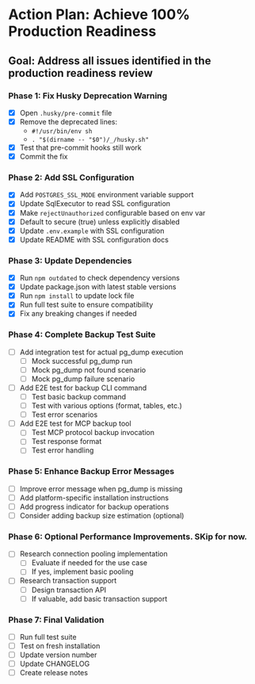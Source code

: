 # Action Plan: Achieve 100% Production Readiness

## Goal: Address all issues identified in the production readiness review

### Phase 1: Fix Husky Deprecation Warning

- [x] Open `.husky/pre-commit` file
- [x] Remove the deprecated lines:
  - `#!/usr/bin/env sh`
  - `. "$(dirname -- "$0")/_/husky.sh"`
- [x] Test that pre-commit hooks still work
- [x] Commit the fix

### Phase 2: Add SSL Configuration

- [x] Add `POSTGRES_SSL_MODE` environment variable support
- [x] Update SqlExecutor to read SSL configuration
- [x] Make `rejectUnauthorized` configurable based on env var
- [x] Default to secure (true) unless explicitly disabled
- [x] Update `.env.example` with SSL configuration
- [x] Update README with SSL configuration docs

### Phase 3: Update Dependencies

- [x] Run `npm outdated` to check dependency versions
- [x] Update package.json with latest stable versions
- [x] Run `npm install` to update lock file
- [x] Run full test suite to ensure compatibility
- [x] Fix any breaking changes if needed

### Phase 4: Complete Backup Test Suite

- [ ] Add integration test for actual pg_dump execution
  - [ ] Mock successful pg_dump run
  - [ ] Mock pg_dump not found scenario
  - [ ] Mock pg_dump failure scenario
- [ ] Add E2E test for backup CLI command
  - [ ] Test basic backup command
  - [ ] Test with various options (format, tables, etc.)
  - [ ] Test error scenarios
- [ ] Add E2E test for MCP backup tool
  - [ ] Test MCP protocol backup invocation
  - [ ] Test response format
  - [ ] Test error handling

### Phase 5: Enhance Backup Error Messages

- [ ] Improve error message when pg_dump is missing
- [ ] Add platform-specific installation instructions
- [ ] Add progress indicator for backup operations
- [ ] Consider adding backup size estimation (optional)

### Phase 6: Optional Performance Improvements. SKip for now.

- [ ] Research connection pooling implementation
  - [ ] Evaluate if needed for the use case
  - [ ] If yes, implement basic pooling
- [ ] Research transaction support
  - [ ] Design transaction API
  - [ ] If valuable, add basic transaction support

### Phase 7: Final Validation

- [ ] Run full test suite
- [ ] Test on fresh installation
- [ ] Update version number
- [ ] Update CHANGELOG
- [ ] Create release notes